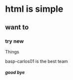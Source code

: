 <!DOCTYPE html>
<html lang="en">
    <head>
        <meta charset="UTF-8">
        <meta http-equiv="X-UA-Compatible" content="IE=edge">
        <meta name="viewport" content="width=device-width, initial-scale=1.0">
        <title>Blitzo</title>
    </head>
    <body>
        <h1>html is simple</h1>
        <h2>want to <h3>try new</h3>Things</h2>
        <p>basp-carlos01 is the best team</p>
        <h5>good bye</h5>
    </body>
</html>
